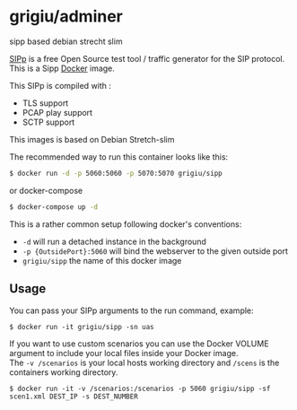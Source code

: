 # grigiu/adminer
sipp based debian strecht slim

[SIPp](http://http://sipp.sourceforge.net//)  is a free Open Source test tool / traffic generator for the SIP protocol. 
This is a Sipp [Docker](https://www.docker.com/) image.

This SIPp is compiled with :
* TLS support
* PCAP play support
* SCTP support


This images is based on Debian Stretch-slim

The recommended way to run this container looks like this:

```bash
$ docker run -d -p 5060:5060 -p 5070:5070 grigiu/sipp
```
or docker-compose
```bash
$ docker-compose up -d
```

  
This is a rather common setup following docker's conventions:

* `-d` will run a detached instance in the background
* `-p {OutsidePort}:5060` will bind the webserver to the given outside port
* `grigiu/sipp` the name of this docker image

## Usage

You can pass your SIPp arguments to the run command, example:

```
$ docker run -it grigiu/sipp -sn uas
```

If you want to use custom scenarios you can use the Docker VOLUME argument to include your local files inside your Docker image.  
The `-v /scenarios` is your local hosts working directory and `/scens` is the containers working directory.

```
$ docker run -it -v /scenarios:/scenarios -p 5060 grigiu/sipp -sf scen1.xml DEST_IP -s DEST_NUMBER
```


